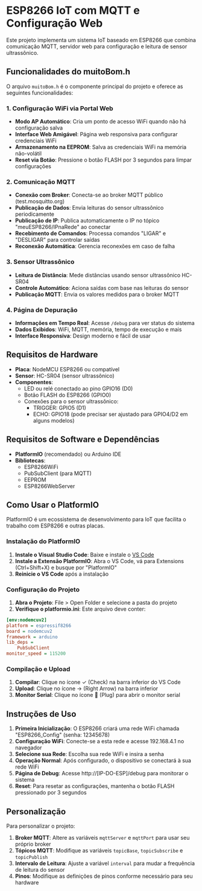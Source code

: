 # ESP8266 IoT com MQTT e Configuração Web

Este projeto implementa um sistema IoT baseado em ESP8266 que combina comunicação MQTT, servidor web para configuração e leitura de sensor ultrassônico.

## Funcionalidades do muitoBom.h

O arquivo `muitoBom.h` é o componente principal do projeto e oferece as seguintes funcionalidades:

### 1. Configuração WiFi via Portal Web
- **Modo AP Automático**: Cria um ponto de acesso WiFi quando não há configuração salva
- **Interface Web Amigável**: Página web responsiva para configurar credenciais WiFi
- **Armazenamento na EEPROM**: Salva as credenciais WiFi na memória não-volátil
- **Reset via Botão**: Pressione o botão FLASH por 3 segundos para limpar configurações

### 2. Comunicação MQTT
- **Conexão com Broker**: Conecta-se ao broker MQTT público (test.mosquitto.org)
- **Publicação de Dados**: Envia leituras do sensor ultrassônico periodicamente
- **Publicação de IP**: Publica automaticamente o IP no tópico "meuESP8266/IPnaRede" ao conectar
- **Recebimento de Comandos**: Processa comandos "LIGAR" e "DESLIGAR" para controlar saídas
- **Reconexão Automática**: Gerencia reconexões em caso de falha

### 3. Sensor Ultrassônico
- **Leitura de Distância**: Mede distâncias usando sensor ultrassônico HC-SR04
- **Controle Automático**: Aciona saídas com base nas leituras do sensor
- **Publicação MQTT**: Envia os valores medidos para o broker MQTT

### 4. Página de Depuração
- **Informações em Tempo Real**: Acesse `/debug` para ver status do sistema
- **Dados Exibidos**: WiFi, MQTT, memória, tempo de execução e mais
- **Interface Responsiva**: Design moderno e fácil de usar

## Requisitos de Hardware

- **Placa**: NodeMCU ESP8266 ou compatível
- **Sensor**: HC-SR04 (sensor ultrassônico)
- **Componentes**:
  - LED ou relé conectado ao pino GPIO16 (D0)
  - Botão FLASH do ESP8266 (GPIO0)
  - Conexões para o sensor ultrassônico:
    - TRIGGER: GPIO5 (D1)
    - ECHO: GPIO18 (pode precisar ser ajustado para GPIO4/D2 em alguns modelos)

## Requisitos de Software e Dependências

- **PlatformIO** (recomendado) ou Arduino IDE
- **Bibliotecas**:
  - ESP8266WiFi
  - PubSubClient (para MQTT)
  - EEPROM
  - ESP8266WebServer

## Como Usar o PlatformIO

PlatformIO é um ecossistema de desenvolvimento para IoT que facilita o trabalho com ESP8266 e outras placas.

### Instalação do PlatformIO

1. **Instale o Visual Studio Code**: Baixe e instale o [VS Code](https://code.visualstudio.com/)
2. **Instale a Extensão PlatformIO**: Abra o VS Code, vá para Extensions (Ctrl+Shift+X) e busque por "PlatformIO"
3. **Reinicie o VS Code** após a instalação

### Configuração do Projeto

1. **Abra o Projeto**: File > Open Folder e selecione a pasta do projeto
2. **Verifique o platformio.ini**: Este arquivo deve conter:

```ini
[env:nodemcuv2]
platform = espressif8266
board = nodemcuv2
framework = arduino
lib_deps = 
    PubSubClient
monitor_speed = 115200
```

### Compilação e Upload

1. **Compilar**: Clique no ícone ✓ (Check) na barra inferior do VS Code
2. **Upload**: Clique no ícone → (Right Arrow) na barra inferior
3. **Monitor Serial**: Clique no ícone 🔌 (Plug) para abrir o monitor serial

## Instruções de Uso

1. **Primeira Inicialização**: O ESP8266 criará uma rede WiFi chamada "ESP8266_Config" (senha: 12345678)
2. **Configuração WiFi**: Conecte-se a esta rede e acesse 192.168.4.1 no navegador
3. **Selecione sua Rede**: Escolha sua rede WiFi e insira a senha
4. **Operação Normal**: Após configurado, o dispositivo se conectará à sua rede WiFi
5. **Página de Debug**: Acesse http://[IP-DO-ESP]/debug para monitorar o sistema
6. **Reset**: Para resetar as configurações, mantenha o botão FLASH pressionado por 3 segundos

## Personalização

Para personalizar o projeto:

1. **Broker MQTT**: Altere as variáveis `mqttServer` e `mqttPort` para usar seu próprio broker
2. **Tópicos MQTT**: Modifique as variáveis `topicBase`, `topicSubscribe` e `topicPublish`
3. **Intervalo de Leitura**: Ajuste a variável `interval` para mudar a frequência de leitura do sensor
4. **Pinos**: Modifique as definições de pinos conforme necessário para seu hardware